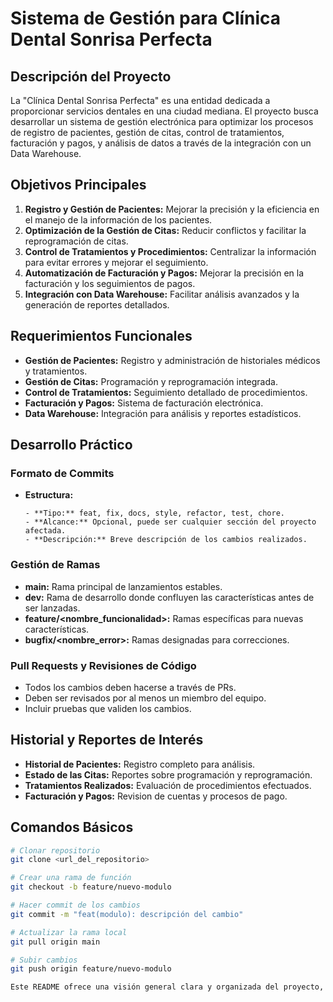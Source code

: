 # Sistema de Gestión para Clínica Dental Sonrisa Perfecta

## Descripción del Proyecto
La "Clínica Dental Sonrisa Perfecta" es una entidad dedicada a proporcionar servicios dentales en una ciudad mediana. El proyecto busca desarrollar un sistema de gestión electrónica para optimizar los procesos de registro de pacientes, gestión de citas, control de tratamientos, facturación y pagos, y análisis de datos a través de la integración con un Data Warehouse.

## Objetivos Principales
1. **Registro y Gestión de Pacientes:** Mejorar la precisión y la eficiencia en el manejo de la información de los pacientes.
2. **Optimización de la Gestión de Citas:** Reducir conflictos y facilitar la reprogramación de citas.
3. **Control de Tratamientos y Procedimientos:** Centralizar la información para evitar errores y mejorar el seguimiento.
4. **Automatización de Facturación y Pagos:** Mejorar la precisión en la facturación y los seguimientos de pagos.
5. **Integración con Data Warehouse:** Facilitar análisis avanzados y la generación de reportes detallados.

## Requerimientos Funcionales
- **Gestión de Pacientes:** Registro y administración de historiales médicos y tratamientos.
- **Gestión de Citas:** Programación y reprogramación integrada.
- **Control de Tratamientos:** Seguimiento detallado de procedimientos.
- **Facturación y Pagos:** Sistema de facturación electrónica.
- **Data Warehouse:** Integración para análisis y reportes estadísticos.

## Desarrollo Práctico

### Formato de Commits
- **Estructura:**
  ```
  - **Tipo:** feat, fix, docs, style, refactor, test, chore.
  - **Alcance:** Opcional, puede ser cualquier sección del proyecto afectada.
  - **Descripción:** Breve descripción de los cambios realizados.

### Gestión de Ramas
- **main:** Rama principal de lanzamientos estables.
- **dev:** Rama de desarrollo donde confluyen las características antes de ser lanzadas.
- **feature/<nombre_funcionalidad>:** Ramas específicas para nuevas características.
- **bugfix/<nombre_error>:** Ramas designadas para correcciones.

### Pull Requests y Revisiones de Código
- Todos los cambios deben hacerse a través de PRs.
- Deben ser revisados por al menos un miembro del equipo.
- Incluir pruebas que validen los cambios.

## Historial y Reportes de Interés
- **Historial de Pacientes:** Registro completo para análisis.
- **Estado de las Citas:** Reportes sobre programación y reprogramación.
- **Tratamientos Realizados:** Evaluación de procedimientos efectuados.
- **Facturación y Pagos:** Revision de cuentas y procesos de pago.

## Comandos Básicos
```bash
# Clonar repositorio
git clone <url_del_repositorio>

# Crear una rama de función
git checkout -b feature/nuevo-modulo

# Hacer commit de los cambios
git commit -m "feat(modulo): descripción del cambio"

# Actualizar la rama local
git pull origin main

# Subir cambios
git push origin feature/nuevo-modulo

Este README ofrece una visión general clara y organizada del proyecto, incluyendo los detalles técnicos y prácticos necesarios para colaborar eficazmente en el desarrollo.
